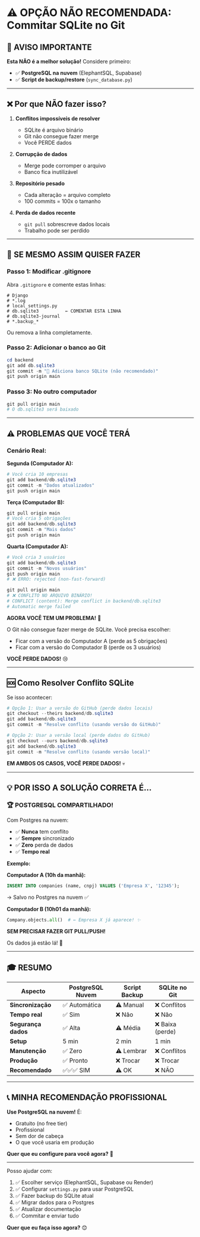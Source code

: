 # ⚠️ OPÇÃO NÃO RECOMENDADA: Commitar SQLite no Git

## 🚨 AVISO IMPORTANTE

**Esta NÃO é a melhor solução!** Considere primeiro:
- ✅ **PostgreSQL na nuvem** (ElephantSQL, Supabase)
- ✅ **Script de backup/restore** (`sync_database.py`)

---

## ❌ Por que NÃO fazer isso?

1. **Conflitos impossíveis de resolver**
   - SQLite é arquivo binário
   - Git não consegue fazer merge
   - Você PERDE dados

2. **Corrupção de dados**
   - Merge pode corromper o arquivo
   - Banco fica inutilizável

3. **Repositório pesado**
   - Cada alteração = arquivo completo
   - 100 commits = 100x o tamanho

4. **Perda de dados recente**
   - `git pull` sobrescreve dados locais
   - Trabalho pode ser perdido

---

## 🔧 SE MESMO ASSIM QUISER FAZER

### Passo 1: Modificar .gitignore

Abra `.gitignore` e comente estas linhas:

```gitignore
# Django
# *.log
# local_settings.py
# db.sqlite3          ← COMENTAR ESTA LINHA
# db.sqlite3-journal
# *.backup_*
```

Ou remova a linha completamente.

### Passo 2: Adicionar o banco ao Git

```powershell
cd backend
git add db.sqlite3
git commit -m "💾 Adiciona banco SQLite (não recomendado)"
git push origin main
```

### Passo 3: No outro computador

```powershell
git pull origin main
# O db.sqlite3 será baixado
```

---

## ⚠️ PROBLEMAS QUE VOCÊ TERÁ

### Cenário Real:

**Segunda (Computador A):**
```powershell
# Você cria 10 empresas
git add backend/db.sqlite3
git commit -m "Dados atualizados"
git push origin main
```

**Terça (Computador B):**
```powershell
git pull origin main
# Você cria 5 obrigações
git add backend/db.sqlite3
git commit -m "Mais dados"
git push origin main
```

**Quarta (Computador A):**
```powershell
# Você cria 3 usuários
git add backend/db.sqlite3
git commit -m "Novos usuários"
git push origin main
# ❌ ERRO: rejected (non-fast-forward)

git pull origin main
# ❌ CONFLITO NO ARQUIVO BINÁRIO!
# CONFLICT (content): Merge conflict in backend/db.sqlite3
# Automatic merge failed
```

**AGORA VOCÊ TEM UM PROBLEMA!** 🚨

O Git não consegue fazer merge de SQLite. Você precisa escolher:
- Ficar com a versão do Computador A (perde as 5 obrigações)
- Ficar com a versão do Computador B (perde os 3 usuários)

**VOCÊ PERDE DADOS!** 😢

---

## 🆘 Como Resolver Conflito SQLite

Se isso acontecer:

```powershell
# Opção 1: Usar a versão do GitHub (perde dados locais)
git checkout --theirs backend/db.sqlite3
git add backend/db.sqlite3
git commit -m "Resolve conflito (usando versão do GitHub)"

# Opção 2: Usar a versão local (perde dados do GitHub)
git checkout --ours backend/db.sqlite3
git add backend/db.sqlite3
git commit -m "Resolve conflito (usando versão local)"
```

**EM AMBOS OS CASOS, VOCÊ PERDE DADOS!** 💀

---

## 💡 POR ISSO A SOLUÇÃO CORRETA É...

### 🏆 POSTGRESQL COMPARTILHADO!

Com Postgres na nuvem:
- ✅ **Nunca** tem conflito
- ✅ **Sempre** sincronizado
- ✅ **Zero** perda de dados
- ✅ **Tempo real**

**Exemplo:**

**Computador A (10h da manhã):**
```sql
INSERT INTO companies (name, cnpj) VALUES ('Empresa X', '12345');
```
→ Salvo no Postgres na nuvem ✅

**Computador B (10h01 da manhã):**
```python
Company.objects.all()  # ← Empresa X já aparece! ✨
```

**SEM PRECISAR FAZER GIT PULL/PUSH!** 

Os dados já estão lá! 🎯

---

## 🎓 RESUMO

| Aspecto | PostgreSQL Nuvem | Script Backup | SQLite no Git |
|---------|------------------|---------------|---------------|
| **Sincronização** | ✅ Automática | ⚠️ Manual | ❌ Conflitos |
| **Tempo real** | ✅ Sim | ❌ Não | ❌ Não |
| **Segurança dados** | ✅ Alta | ⚠️ Média | ❌ Baixa (perde) |
| **Setup** | 5 min | 2 min | 1 min |
| **Manutenção** | ✅ Zero | ⚠️ Lembrar | ❌ Conflitos |
| **Produção** | ✅ Pronto | ❌ Trocar | ❌ Trocar |
| **Recomendado** | ✅✅✅ SIM | ⚠️ OK | ❌ NÃO |

---

## 📞 MINHA RECOMENDAÇÃO PROFISSIONAL

**Use PostgreSQL na nuvem!** É:
- Gratuito (no free tier)
- Profissional
- Sem dor de cabeça
- O que você usaria em produção

**Quer que eu configure para você agora?** 🚀

---

Posso ajudar com:
1. ✅ Escolher serviço (ElephantSQL, Supabase ou Render)
2. ✅ Configurar `settings.py` para usar PostgreSQL
3. ✅ Fazer backup do SQLite atual
4. ✅ Migrar dados para o Postgres
5. ✅ Atualizar documentação
6. ✅ Commitar e enviar tudo

**Quer que eu faça isso agora?** 😊

